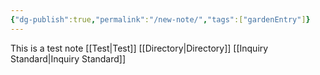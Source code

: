 ```yaml
---
{"dg-publish":true,"permalink":"/new-note/","tags":["gardenEntry"]}
---
```



This is a test note
[[Test\|Test]]
[[Directory\|Directory]]
[[Inquiry Standard|Inquiry Standard]]